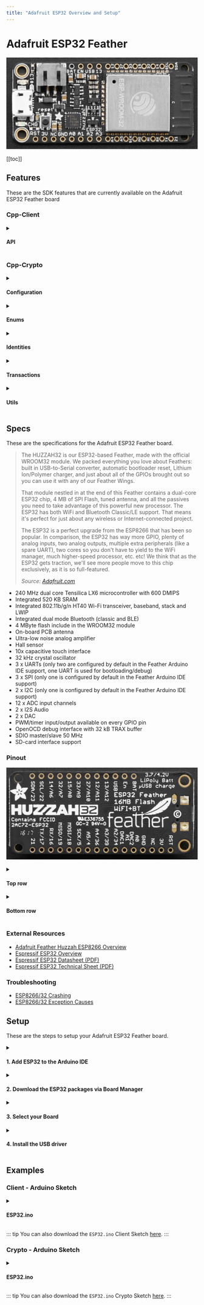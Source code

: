 ```yaml
---
title: "Adafruit ESP32 Overview and Setup"
---
```


# Adafruit ESP32 Feather

![ESP32](../assets/esp32-adafruit/esp32-adafruit-upper.jpeg)

[[toc]]

## Features

These are the SDK features that are currently available on the Adafruit ESP32 Feather board</h4>

### Cpp-Client

<details>
<summary>
  <h4>API</h4>
</summary>

| Blocks                                                                                  | Supported          |
| :-------------------------------------------------------------------------------------- | :----------------: |
| `get(const char* const blockId)`                                                        | :white_check_mark: |
| `all(int limit, int page)`                                                              | :white_check_mark: |
| `transactions(const char* const blockId)`                                               | :white_check_mark: |
| `search(const std::map<std::string, std::string>& bodyParameters, int limit, int page)` | :white_check_mark: |

| Delegates                                                   | Supported          |
| :---------------------------------------------------------- | :----------------: |
| `get(const char *const identifier)`                         | :white_check_mark: |
| `all(int limit, int page)`                                  | :white_check_mark: |
| `blocks(const char *const identifier, int limit, int page)` | :white_check_mark: |
| `voters(const char *const identifier, int limit, int page)` | :white_check_mark: |

| Node              | Supported          |
| :-----------------| :----------------: |
| `configuration()` | :white_check_mark: |
| `status()`        | :white_check_mark: |
| `syncing()`       | :white_check_mark: |

| Peers                       | Supported          |
| :-------------------------- | :----------------: |
| `get(const char* const ip)` | :white_check_mark: |
| `all(int limit, int page)`  | :white_check_mark: |

| Transactions                                                                             | Supported          |
| :--------------------------------------------------------------------------------------- | :----------------: |
| `getUnconfirmed(const char* const identifier)`                                           | :white_check_mark: |
| `get(const char* const identifier)`                                                      | :white_check_mark: |
| `all(int limit, int page)`                                                               | :white_check_mark: |
| `allUnconfirmed(int limit, int page)`                                                    | :white_check_mark: |
| `types()`                                                                                | :white_check_mark: |
| `search(const std::map<std::string, std::string>& body_parameters, int limit, int page)` | :white_check_mark: |

| Votes                               | Supported          |
| :---------------------------------- | :----------------: |
| `get(const char* const identifier)` | :white_check_mark: |
| `all(int limit, int page)`          | :white_check_mark: |

| Wallets                                                                                 | Supported          |
| :-------------------------------------------------------------------------------------- | :----------------: |
| `get(const char *const identifier)`                                                     | :white_check_mark: |
| `all(int limit, int page)`                                                              | :white_check_mark: |
| `top(int limit, int page)`                                                              | :white_check_mark: |
| `transactions(const char *const identifier, int limit, int page)`                       | :white_check_mark: |
| `transactionsReceived(const char *const identifier, int limit, int page)`               | :white_check_mark: |
| `transactionsSent(const char *const identifier, int limit, int page)`                   | :white_check_mark: |
| `votes(const char *const identifier, int limit, int page)`                              | :white_check_mark: |
| `search(const std::map<std::string, std::string> &bodyParameters, int limit, int page)` | :white_check_mark: |

</details>

### Cpp-Crypto

<details>
<summary>
  <h4>Configuration</h4>
</summary>

| Fee                           | Supported          |
| :---------------------------- | :----------------: |
| `get(int type)`               | :white_check_mark: |
| `set(int type, uint64_t fee)` | :white_check_mark: |

| Network                               | Supported          |
| :------------------------------------ | :----------------: |
| `get()`                               | :white_check_mark: |
| `set(const AbstractNetwork& network)` | :white_check_mark: |

</details>

<details>
<summary>
  <h4>Enums</h4>
</summary>

| Enum  | Supported         |
| :---- | :---------------: |
| Fees  | :white_check_mark:|
| Types | :white_check_mark:|

</details>

<details>
<summary>
  <h4>Identities</h4>
</summary>

| Address                                                                | Supported          |
| :--------------------------------------------------------------------- | :----------------: |
| `toBytes()`                                                            | :white_check_mark: |
| `toString()`                                                           | :white_check_mark: |
| `fromPassphrase(const char *const passphrase, uint8_t networkVersion)` | :white_check_mark: |
| `fromPrivateKey(PrivateKey privateKey, uint8_t networkVersion)`        | :white_check_mark: |
| `fromPublicKey(PublicKey publicKey, uint8_t networkVersion)`           | :white_check_mark: |
| `validate(Address address, uint8_t networkVersion)`                    | :white_check_mark: |
| `validate(const char *const addressStr, uint8_t networkVersion)`       | :white_check_mark: |
| `validate(const uint8_t *addressBytes, uint8_t networkVersion)`        | :white_check_mark: |
| `base58encode(const uint8_t *source)`                                  | :white_check_mark: |
| `bytesFromBase58Check(const char *const address)`                      | :white_check_mark: |

| Mnemonic                                              | Supported          |
| :---------------------------------------------------- | :----------------: |
| `generate(size_t num_words = 12u, Language language)` | :white_check_mark: |

| PrivateKey                                           | Supported          |
| :--------------------------------------------------- | :----------------: |
| `toBytes()`                                          | :white_check_mark: |
| `toString()`                                         | :white_check_mark: |
| `fromPassphrase(const char *const passphrase)`       | :white_check_mark: |
| `fromHex(const char *const privateKey)`              | :white_check_mark: |
| `fromWIFString(const char *wifStr, uint8_t wifByte)` | :white_check_mark: |
| `validate(PrivateKey privateKey)`                    | :white_check_mark: |
| `validate(const char *privateKeyStr)`                | :white_check_mark: |
| `validate(const uint8_t *privateKeyBytes)`           | :white_check_mark: |

| PublicKey                                      | Supported          |
| :--------------------------------------------- | :----------------: |
| `toBytes()`                                    | :white_check_mark: |
| `toString()`                                   | :white_check_mark: |
| `isValid()`                                    | :white_check_mark: |
| `fromPassphrase(const char *const passphrase)` | :white_check_mark: |
| `fromHex(const char *const publicKey)`         | :white_check_mark: |
| `fromPrivateKey(PrivateKey privateKey)`        | :white_check_mark: |
| `validate(PublicKey publicKey)`                | :white_check_mark: |
| `validate(const char *publicKeyStr)`           | :white_check_mark: |
| `validate(const uint8_t *publicKeyBytes)`      | :white_check_mark: |

| WIF                                                             | Supported          |
| :-------------------------------------------------------------- | :----------------: |
| `toBytes()`                                                     | :white_check_mark: |
| `toString()`                                                    | :white_check_mark: |
| `fromPassphrase(const char *const passphrase, uint8_t wifByte)` | :white_check_mark: |

</details>

<details>
<summary>
  <h4>Transactions</h4>
</summary>

| Builder                                                                                                                                                         | Supported          |
| :-------------------------------------------------------------------------------------------------------------------------------------------------------------- | :----------------: |
| `buildTransfer(std::string recipientId, uint64_t amount, std::string vendorField, std::string passphrase std::string secondPassphrase = "")`                    | :white_check_mark: |
| `buildSecondSignatureRegistration(std::string passphrase, std::string secondPassphrase = "")`                                                                   | :white_check_mark: |
| `buildDelegateRegistration(std::string username, std::string passphrase, std::string secondPassphrase = "")`                                                    | :white_check_mark: |
| `buildVote(std::vector<std::string> votes, std::string passphrase, std::string secondPassphrase = "")`                                                          | :white_check_mark: |
| `buildMultiSignatureRegistration(uint8_t min, uint8_t lifetime, std::vector<std::string> keysgroup, std::string passphrase, std::string secondPassphrase = "")` | :white_check_mark: |

| Deserializer    | Supported          |
| :-------------- | :----------------: |
| `deserialize()` | :white_check_mark: |

| Serializer    | Supported          |
| :------------ | :----------------: |
| `serialize()` | :white_check_mark: |

| Transaction                                                           | Supported          |
| :-------------------------------------------------------------------- | :----------------: |
| `getId()`                                                             | :white_check_mark: |
| `sign(const char* passphrase)`                                        | :white_check_mark: |
| `secondSign(const char* passphrase)`                                  | :white_check_mark: |
| `verify()`                                                            | :white_check_mark: |
| `secondVerify(const char* secondPublicKey)`                           | :white_check_mark: |
| `toBytes(bool skipSignature = true, bool skipSecondSignature = true)` | :white_check_mark: |

</details>

<details>
<summary>
  <h4>Utils</h4>
</summary>

| Message                                                      | Supported          |
| :----------------------------------------------------------- | :----------------: |
| `sign(std::string newMessage, const char *const passphrase)` | :white_check_mark: |
| `verify()`                                                   | :white_check_mark: |
| `toArray()`                                                  | :white_check_mark: |
| `toJson()`                                                   | :white_check_mark: |
| `toString()`                                                 | :white_check_mark: |

| Slot                                               | Supported          |
| :------------------------------------------------- | :----------------: |
| `time(Crypto::Networks::AbstractNetwork network)`  | :white_check_mark: |
| `epoch(Crypto::Networks::AbstractNetwork network)` | :white_check_mark: |

</details>

## Specs

These are the specifications for the Adafruit ESP32 Feather board.

> The HUZZAH32 is our ESP32-based Feather, made with the official WROOM32 module. We packed everything you love about Feathers: built in USB-to-Serial converter, automatic bootloader reset, Lithium Ion/Polymer charger, and just about all of the GPIOs brought out so you can use it with any of our Feather Wings.
>
> That module nestled in at the end of this Feather contains a dual-core ESP32 chip, 4 MB of SPI Flash, tuned antenna, and all the passives you need to take advantage of this powerful new processor. The ESP32 has both WiFi and Bluetooth Classic/LE support. That means it's perfect for just about any wireless or Internet-connected project.
>
> The ESP32 is a perfect upgrade from the ESP8266 that has been so popular. In comparison, the ESP32 has way more GPIO, plenty of analog inputs, two analog outputs, multiple extra peripherals (like a spare UART), two cores so you don't have to yield to the WiFi manager, much higher-speed processor, etc. etc! We think that as the ESP32 gets traction, we'll see more people move to this chip exclusively, as it is so full-featured.
>
> _Source: [Adafruit.com](https://www.adafruit.com/product/3405)_

- 240 MHz dual core Tensilica LX6 microcontroller with 600 DMIPS
- Integrated 520 KB SRAM
- Integrated 802.11b/g/n HT40 Wi-Fi transceiver, baseband, stack and LWIP
- Integrated dual mode Bluetooth (classic and BLE)
- 4 MByte flash include in the WROOM32 module
- On-board PCB antenna
- Ultra-low noise analog amplifier
- Hall sensor
- 10x capacitive touch interface
- 32 kHz crystal oscillator
- 3 x UARTs (only two are configured by default in the Feather Arduino IDE support, one UART is used for
  bootloading/debug)
- 3 x SPI (only one is configured by default in the Feather Arduino IDE support)
- 2 x I2C (only one is configured by default in the Feather Arduino IDE support)
- 12 x ADC input channels
- 2 x I2S Audio
- 2 x DAC
- PWM/timer input/output available on every GPIO pin
- OpenOCD debug interface with 32 kB TRAX buffer
- SDIO master/slave 50 MHz
- SD-card interface support

### Pinout

![ESP32](../assets/esp32-adafruit/esp32-adafruit-lower.jpeg)

<details>
<summary>
  <h4>Top row</h4>
</summary>

- BAT - this is the positive voltage to/from the JST jack for the optional Lipoly battery
- EN - this is the 3.3V regulator's enable pin.
  > It's pulled up, so connect to ground to disable the 3.3V regulator
- USB - this is the positive voltage to/from the micro USB jack if connected
- 13/A12 - This is GPIO #13 / analog input A12
  > also connected to the red LED next to the USB port
- 12/A11 - This is GPIO #12 / analog input A11
  > This pin has a pull-down resistor built into it,
  > we recommend using it as an output only,
  > or making sure that the pull-down is not affected during boot.
- 27/A10 - This is GPIO #27 / analog input A10
- 33/A9 - This is GPIO #33 / analog input A9
  > it can also be used to connect a 32 KHz crystal.
- 15/A8 - This is GPIO #15 / analog input A8
- 32/A7 - This is GPIO #32 / analog input A7
  > It can also be used to connect a 32 KHz crystal.
- 14/A6 - This is GPIO #14 / analog input A6
- SCL/22 - Serial Clock Line / GPIO #22
- SDA/23 - Serial Data Line / GPIO #23
  > \*note that the I2C pins do not have pullup resistors already!
  > You must add them if you want to communicate with an I2C device

</details>

<details>
<summary>
  <h4>Bottom row</h4>
</summary>

- RST - this is the reset pin for the ESP8266,
  > - pulled high by default.
  >   When pulled down to ground momentarily it will reset the ESP32 system.
  >   This pin is 3.3V logic only
- 3V - this is the output from the 3.3V regulator.
  > The regulator can supply 500mA peak but half of that is drawn by the ESP32,
  > and it's a fairly power-hungry chip. So if you need a ton of power for stuff like LEDs,
  > motors, etc. Use the USB or BAT pins, and an additional regulator
- NC - No Connection
- GND - this is the common ground for all power and logic
- A0/26 - this is an analog input A0 / GPIO #26
  - also analog output DAC2.
- A1/25 - this is an analog input A1 / GPIO #25
  - also analog output DAC1.
- A2/34 - this is an analog input A2 / GPIO #34
  > note it is not an output-capable pin!
- A3/39 - this is an analog input A3 GPIO #39
  > note it is not an output-capable pin!
- A4/36 - this is an analog input A4 / GPIO #36
  > note it is not an output-capable pin!
- A5/4 - this is an analog input A5 / GPIO #4
- SCK/5 - System Clock
- MOSI/18 - Master Out / Slave In
- MISO/19 - Master In / Slave Out
- RX/16 - this is the input into the module.
  > both are 3.3V logic
- TX/17 - this is the output from the module
- 21 - General purpose IO pin #21
- [https://www.adafruit.com/product/3405](https://www.adafruit.com/product/3405)

</details>

### External Resources

- [Adafruit Feather Huzzah ESP8266 Overview](https://learn.adafruit.com/adafruit-feather-huzzah-esp8266/overview)
- [Espressif ESP32 Overview](http://espressif.com/en/products/hardware/esp32/overview)
- [Espressif ESP32 Datasheet (PDF)](https://espressif.com/sites/default/files/documentation/esp32_datasheet_en.pdf)
- [Espressif ESP32 Technical Sheet (PDF)](http://espressif.com/sites/default/files/documentation/esp32_technical_reference_manual_en.pdf)

### Troubleshooting

- [ESP8266/32 Crashing](http://arduino-esp8266.readthedocs.io/en/latest/faq/a02-my-esp-crashes.html#introduction)
- [ESP8266/32 Exception Causes](https://github.com/esp8266/Arduino/blob/master/doc/exception_causes.rst)

## Setup

These are the steps to setup your Adafruit ESP32 Feather board.

<details>
<summary>
  <h4>1. Add ESP32 to the Arduino IDE</h4>
</summary>

To add ESP32 to the Arduino IDE, use _**'Additional Boards Manager URL's'**_ in 'Preferences';
this is a line separated list of hardware configuration JSON configs.

> **Preferences** >> **Additional Boards Manager URL's**

Add the following URL to the list:

> https://dl.espressif.com/dl/package_esp32_index.json

![Arduino Board URLs](../assets/esp32-adafruit/arduino-ide-esp32-board-urls.png)

</details>

<details>
<summary>
  <h4>2. Download the ESP32 packages via Board Manager</h4>
</summary>

Open the Boards Manager from the _**Tools**_ dropdown menu:

> **Tools** >> **Board** >> **Boards Manager**

Search for and install the '**ESP32**' package in _**Boards Manager**_.

![Open Boards Manager](../assets/esp32-adafruit/arduino-ide-esp32-open-boards-manager.jpeg)
![Search Boards Manager](../assets/esp32-adafruit/arduino-ide-esp32-search-boards-manager.jpeg)

</details>

<details>
<summary>
  <h4>3. Select your Board</h4>
</summary>

From the _**Tools**_ dropdown menu:

> **Tools** >> **Board**

Select the Adafruit ESP32 Feather board

![Select Board](../assets/esp32-adafruit/arduino-ide-esp32-select-board.jpeg)

</details>

<details>
<summary>
  <h4>4. Install the USB driver</h4>
</summary>

For your system to be able to talk to the ESP32 via USB, you will also need to install the _**SiLabs CP2104 Driver**_.

1. You can download the zip file for your operating system from the following website:
   
   [https://www.silabs.com/products/development-tools/software/usb-to-uart-bridge-vcp-drivers](https://www.silabs.com/products/development-tools/software/usb-to-uart-bridge-vcp-drivers)
     > _e.g._
     >
     > - _Linux_3.x.x_4.x.x_VCP_Driver_Source.zip_
     > - _Mac_OSX_VCP_Driver.zip_
     > - _CP210x_VCP_Windows.zip_
2. Unzip the downloaded file and run the installation package inside the unzipped folder.

::: tip Example
Pictures of an installation process of the CP2104 USB Driver for macOS systems can be found [here](/tutorials/iot/drivers/cp2104/).
:::

</details>

## Examples

### Client - Arduino Sketch

<details>
<summary>
  <h4>ESP32.ino</h4>
</summary>

```cpp
/**
 * This file is part of Swipechain Cpp Client.
 *
 * (c) Swipechain <info@swipechain.org>
 *
 * For the full copyright and license information, please view the LICENSE
 * file that was distributed with this source code.
 **/

/**
 * This sketch covers how to use the Cpp-Client API.
 * It allows your ESP32 to send requests to an Swipechain Node
 */

 /**
 * NOTE: At the time of this writing, the Cpp-Client library requires running the 'ARDUINO_IDE.sh' bash script located in the 'extras' folder.
 * This converts our library to be compatible with the Arduino IDE.
 */

/****************************************/

/**
 * This is where you include the 'arkClient.h' header.
 * This allows your project to use Swipechain Cpp-Client.
 */
#include <arkClient.h>
/**/

/****************************************/

/**
 * This is where you include WiFi header for your board.
 * This example is for the ESP32, and includes the 'WiFi.h' header.
 */
#include <WiFi.h>
/**/

/****************************************/

/* This is the WiFi network you'd like your board to connect to. */
const char* ssid = "yourSSID";
const char* password = "yourWiFiPassword";
/**/

/****************************************/

/**
 *  This is the IP address of an Swipechain Node
 *  Specifically, this is a Devnet V2 Node IP
 *  You can find more peers here: https://github.com/SwipeChain/peers
 *
 *  The Public API port for the V2 Swipechain network is '4003'
 */
const char* peer = "167.114.29.55";
int port = 4003;
/**/

/****************************************/

/**
 * This is how you define a connection while speficying the API class as a 'template argument'
 * You instantiate a connection by passing a IP address as a 'c_string', and the port as an 'int'.
 */
Swipechain::Client::Connection<Swipechain::Client::Api> connection(peer, port);
/**/

/****************************************/

void checkAPI() {
  /**
   * This is how you can check the Version of the API
   * In this example, it should return '2' as an 'int' for V2 of Swipechains' API.
   */
  auto apiVersion = connection.api.version();
    Serial.print("\nAPI Version: ");
    Serial.println(apiVersion);
  /**/

  /********************/

  /**
   * Here you can call a list of 'All' 'Blocks' on the network.
   * The '2' and '1' refer to the pagination (e.g. response limit and how many pages)
   *
   * This is equivalant to calling '167.114.29.49:4003/api/v2/blocks?limit=2&page=1'
   *
   * The response should be a json-formatted object
   * The "pretty print" version would look something like this
   *
   * {
   *  "meta": {
   *    "count": 2,
   *    "pageCount": 597291,
   *    "totalCount": 1194581,
   *    "next": "\/api\/v2\/blocks?limit=2&page=2",
   *    "previous": null,
   *    "self": "\/api\/v2\/blocks?limit=2&page=1",
   *    "first": "\/api\/v2\/blocks?limit=2&page=1",
   *    "last": "\/api\/v2\/blocks?limit=2&page=597291"
   *    },
   *  "data": [
   *    {
   *      "id": "9809002764916365223",
   *      "version": 0,
   *      "height": 1178071,
   *      "previous": "10476150126412446830",
   *      "forged": {
   *        "reward": 200000000,
   *        "fee": 0,
   *        "total": 200000000,
   *        "amount": 0
   *      },
   *      "payload": {
   *        "hash": "e3b0c44298fc1c149afbf4c8996fb92427ae41e4649b934ca495991b7852b855",
   *        "length": 0
   *      },
   *      "generator": {
   *        "username": "darkcrow",
   *        "address": "DFSUsSmcVUhVZYQ1nowciWmmtnj1kvZK5Z",
   *        "publicKey": "03a8ff0a3cbdcb3bfbdb84dbf83226f338ba1452047ac5b8228a1513f7f1de80de"
   *      },
   *      "signature": "304402207fd861e98aa5e4ea0c4a828ad9104bb636b429bc73dc0d5bfe3515347e8b1a79022051f8fb3b3752f1204e8c425d0528203942756811d669c7dd1ccb15ff7bc14e09",
   *      "transactions": 0,
   *      "timestamp": {
   *        "epoch": 57144626,
   *        "unix": 1547245826,
   *        "human": "2019-01-11T22:30:26.000Z"
   *       }
   *      },
   *    {
   *      "id": "10476150126412446830",
   *      "version": 0,
   *      "height": 1178070,
   *      "previous": "1656548224477584335",
   *      "forged": {
   *        "reward": 200000000,
   *        "fee": 0,
   *        "total": 200000000,
   *        "amount": 0
   *      },
   *      "payload": {
   *        "hash": "e3b0c44298fc1c149afbf4c8996fb92427ae41e4649b934ca495991b7852b855",
   *        "length": 0
   *      },
   *      "generator": {
   *        "username": "genesis_16",
   *        "address": "DHg1jYVS23D6GP7RuhckuJsYAr6crH6c3Z",
   *        "publicKey": "03c57b6a3eb7d01ade51f95c8ae4e8ebeb7ca7b8422ab0fb2a236de5d1a5bc6a1b"
   *      },
   *      "signature": "304402201e548ee45d835a7edda9cddbe26530563c1aceebbb25ebf89966eed8fec5d0e40220140aee033d42562b22c73f097249e9a59cef24a2a7e1c887c7a16691445c2987",
   *      "transactions": 0,
   *      "timestamp": {
   *        "epoch": 57144618,
   *        "unix": 1547245818,
   *        "human": "2019-01-11T22:30:18.000Z"
   *      }
   *    }
   *  ]
   * }
   *
   */
  const auto blocksResponse = connection.api.blocks.all(2, 1);
    Serial.print("\nBlocks Response: ");
    Serial.println(blocksResponse.c_str()); // The response is a 'std::string', to Print on Arduino, we need the c_string type.
  /**/

  /********************/

  /**
   * The following method can be used to search for a speficit Delegate.
   * In this case, 'boldninja'.
   *
   * This is equivalant to calling '167.114.29.49:4003/api/v2/delegates/boldninja'
   *
   * The response should be a json-formatted object
   * The "pretty print" version would look something like this:
   *
   * {
   *  "data": {
   *    "username": "boldninja",
   *    "address": "DKrACQw7ytoU2gjppy3qKeE2dQhZjfXYqu",
   *    "publicKey": "023ee98f453661a1cb765fd60df95b4efb1e110660ffb88ae31c2368a70f1f7359",
   *    "votes": 4970515580299,
   *    "rank": 27,
   *    "blocks": {
   *      "produced": 23867,
   *      "missed": 439,
   *      "last": {
   *        "id": "13492733628654518284",
   *        "height": 1178126,
   *        "timestamp": {
   *          "epoch": 57145090,
   *          "unix": 1547246290,
   *          "human": "2019-01-11T22:38:10.000Z"
   *        }
   *      }
   *    },
   *    "production": {
   *      "approval": 0.04,
   *      "productivity": 98.19
   *    },
   *    "forged": {
   *      "fees": 103507430299,
   *      "rewards": 4731200000000,
   *      "total": 4834707430299
   *    }
   *  }
   * }
   */
  const auto delegateResponse = connection.api.delegates.get("boldninja");
    Serial.print("\nDelegate Response: ");
    Serial.println(delegateResponse.c_str()); // The response is a 'std::string', to Print on Arduino, we need the c_string type.
  /**/

  /********************/

  /**
   * The following method can be used to get the Status of a Node.
   *
   * This is equivalant to calling '167.114.29.49:4003/api/v2/node/status'
   *
   * The response should be a json-formatted object
   * The "pretty print" version would look something like this:
   *
   * {
   *  "data": {
   *    "synced": true,
   *    "now": 1178395,
   *    "blocksCount": 0
   *   }
   * }
   */
  const auto nodeStatus = connection.api.node.status();
    Serial.print("\nNode Status: ");
    Serial.println(nodeStatus.c_str()); // The response is a 'std::string', to Print on Arduino, we need the c_string type.
  /**/

  /********************/

  /**
   * The following method can be used to get a list of 'All' 'Peers' on the network.
   *
   * The '2' and '1' refer to the pagination (e.g. response limit and how many pages)
   *
   * This is equivalant to calling 'http://167.114.29.49:4003/api/v2/peers?limit=2&page=1'
   *
   * The response should be a json-formatted object
   * The "pretty print" version would look something like this:
   *
   * {
   *  "meta": {
   *    "count": 2,
   *    "pageCount": 46,
   *    "totalCount": 91,
   *    "next": "\/api\/v2\/peers?limit=2&page=2",
   *    "previous": null,
   *    "self": "\/api\/v2\/peers?limit=2&page=1",
   *    "first": "\/api\/v2\/peers?limit=2&page=1",
   *    "last": "\/api\/v2\/peers?limit=2&page=46"
   *  },
   *  "data": [
   *    {
   *      "ip": "213.32.9.98",
   *      "port": 4002,
   *      "version": "2.1.0",
   *      "height": 1178420,
   *      "status": 200,
   *      "os": "linux",
   *      "latency": 15,
   *      "hashid": "1c254aa0"
   *    },
   *    {
   *      "ip": "137.74.237.196",
   *      "port": 4002,
   *      "version": "2.1.0",
   *      "height": 1178420,
   *      "status": 200,
   *      "os": "linux",
   *      "latency": 20,
   *      "hashid": "64e290cc"
   *    }
   *  ]
   * }
   */
  const auto allPeers = connection.api.peers.all(2, 1);
    Serial.print("\nAll Peers: ");
    Serial.println(allPeers.c_str()); // The response is a 'std::string', to Print on Arduino, we need the c_string type.
  /**/

  /********************/

  /**
   * The following method can be used to get a list of 'Transaction' 'Types'.
   *
   * This is equivalant to calling 'http://167.114.29.49:4003/api/v2/transactions/types'
   *
   * The response should be a json-formatted object
   * The "pretty print" version would look something like this:
   *
   * {
   *  "data": {
   *    "Transfer": 0,
   *    "SecondSignature": 1,
   *    "DelegateRegistration": 2,
   *    "Vote": 3,
   *    "MultiSignature": 4,
   *    "Ipfs": 5,
   *    "TimelockTransfer": 6,
   *    "MultiPayment": 7,
   *    "DelegateResignation": 8
   *  }
   * }
   */
  const auto transactionTypes = connection.api.transactions.types();
    Serial.print("\nTransaction Types: ");
    Serial.println(transactionTypes.c_str()); // The response is a 'std::string', to Print on Arduino, we need the c_string type.
  /**/

  /********************/

  /**
   * This method can be used to get a list of 'Vote' Transactions.
   * The '2' and '1' refer to the pagination (e.g. response limit and how many pages)
   *
   * This is equivalant to calling 'http://167.114.29.49:4003/api/v2/votes?limit=2&page=1'
   *
   * The response should be a json-formatted object
   * The "pretty print" version would look something like this:
   *
   * {
   *  "meta": {
   *    "count": 2,
   *    "pageCount": 6962,
   *    "totalCount": 13924,
   *     "next": "\/api\/v2\/votes?limit=2&page=2",
   *     "previous": null,
   *     "self": "\/api\/v2\/votes?limit=2&page=1",
   *     "first": "\/api\/v2\/votes?limit=2&page=1",
   *     "last": "\/api\/v2\/votes?limit=2&page=6962"
   *  },
   *  "data": [
   *    {
   *      "id": "315481aa6f8023beb5e0e89ab2b35f11e2fda3f3f34003e6ff563517fe497e0b",
   *      "blockId": "8426118737032066166",
   *      "version": 1,
   *      "type": 3,
   *      "amount": 0,
   *      "fee": 80494853,
   *      "sender": "DQjc6E6WAH7PNtPUNALjZmkyk5yU34RTkU",
   *      "recipient": "DQjc6E6WAH7PNtPUNALjZmkyk5yU34RTkU",
   *      "signature": "30450221009095883cb1e4ddab2724a9c7473ca12fd40f390765776e1258375859beb05f12022023d845fd9ce1e424a54adf056e3915ca2a2e9c55a6ea6713639e3da781263df5",
   *      "asset": {
   *        "votes": [
   *          "+033cce8deb934704f07c994f2f5cfe54d59e061aad8e2f7fc982e4fe978d312a43"
   *        ]
   *      },
   *      "confirmations": 11466,
   *      "timestamp": {
   *        "epoch": 57049890,
   *        "unix": 1547151090,
   *        "human": "2019-01-10T20:11:30.000Z"
   *      }
   *    },
   *    {
   *      "id": "8484b6de30fe2cc51e7c1844dfae436ba56de3280182e87ff37f1aab7a2d3aa3",
   *      "blockId": "4417493337461919261",
   *      "version": 1,
   *      "type": 3,
   *      "amount": 0,
   *      "fee": 80494853,
   *      "sender": "DQjc6E6WAH7PNtPUNALjZmkyk5yU34RTkU",
   *      "recipient": "DQjc6E6WAH7PNtPUNALjZmkyk5yU34RTkU",
   *      "signature": "30440220486bfed2fafdc4b56cd271cceff7849e952776ec10dcfa66ac172f21b9146f8302200751d94d938b0db033019c02ecf9a831fb228e025c5ecbd7a5b5ee8f8634fb1f",
   *      "asset": {
   *        "votes": [
   *          "-03f294777f7376e970b2bd4805b4a90c8449b5935d530bdb566d02800ac44a4c00"
   *        ]
   *      },
   *      "confirmations": 11480,
   *      "timestamp": {
   *        "epoch": 57049770,
   *        "unix": 1547150970,
   *        "human": "2019-01-10T20:09:30.000Z"
   *      }
   *    }
   *  ]
   * }
    */
  const auto allVotes = connection.api.votes.all(2, 1);
    Serial.print("\nAll Votes: ");
    Serial.println(allVotes.c_str()); // The response is a 'std::string', to Print on Arduino, we need the c_string type.
  /**/

  /********************/

  /**
   * This method can be used to get a list of 'Top' 'Wallets' (Wallets with the most Swipechain).
   * The '2' and '1' refer to the pagination (e.g. response limit and how many pages)
   *
   * This is equivalant to calling '167.114.29.49:4003/api/v2/wallets/top?limit=2&page=1'
   *
   * The response should be a json-formatted object
   * The "pretty print" version would look something like this:
   *
   * {
   *  "meta": {
   *    "count": 2,
   *    "pageCount": 97775,
   *    "totalCount": 195549,
   *    "next": "\/api\/v2\/wallets\/top?limit=2&page=2",
   *    "previous": null,
   *    "self": "\/api\/v2\/wallets\/top?limit=2&page=1",
   *    "first": "\/api\/v2\/wallets\/top?limit=2&page=1",
   *    "last": "\/api\/v2\/wallets\/top?limit=2&page=97775"
   *  },
   *  "data": [
   *    {
   *      "address": "D6Z26L69gdk9qYmTv5uzk3uGepigtHY4ax",
   *      "publicKey": "03d3fdad9c5b25bf8880e6b519eb3611a5c0b31adebc8455f0e096175b28321aff",
   *      "username": null,
   *      "secondPublicKey": null,
   *      "balance": 10181224932845318,
   *      "isDelegate": false
   *    },
   *    {
   *      "address": "DEyaFhDuaoQyKbFH4gJtYZvKkB6umyrEUj",
   *      "publicKey": "033c59dcdc36944cc28f68c1e4b47ac370fe326e53f9adf5f07764d3e8b74b1838",
   *      "username": "whalessio",
   *      "secondPublicKey": "03820f214bd49a09c636fa366b4b3c1a0dbd2953d14aac7e68a596e0636e662dfb",
   *      "balance": 2000035979999643,
   *      "isDelegate": true
   *    }
   *  ]
   * }
   */
   const auto topWallets = connection.api.wallets.top(2, 1);
    Serial.print("\nTop Wallets: ");
    Serial.println(topWallets.c_str()); // The response is a 'std::string', to Print on Arduino, we need the c_string type.
  /**/
};

/****************************************/

void setup()
{
  Serial.begin(115200); // Begin your Serial Connection. This allows you to monitor your boards output.

  WiFi.begin(ssid, password); // This starts your boards connection to WiFi.
  while (WiFi.status() != WL_CONNECTED) // This will delay your board from continuing until a WiFi connection is established.
  {
    delay(500);
    Serial.print(".");
  }
  Serial.println();

  Serial.print("Connected, IP address: ");
  Serial.println(WiFi.localIP());

  checkAPI(); // Begin API Requests
};

/****************************************/

void loop() {}; // We can leave this empty, as we don't want to repeat anything in this example.

```

</details>

::: tip
You can also download the `ESP32.ino` Client Sketch [here](https://github.com/SwipeChain/cpp-client/blob/master/examples/arduino/ESP32/ESP32.ino).
:::

### Crypto - Arduino Sketch

<details>
<summary>
  <h4>ESP32.ino</h4>
</summary>

```cpp
/**
 * This file is part of Swipechain Cpp Crypto.
 *
 * (c) Swipechain <info@swipechain.org>
 *
 * For the full copyright and license information, please view the LICENSE
 * file that was distributed with this source code.
 **/

/**
 * ESP32 Cpp-Crypto Usage Sketch
 *
 * This sketch covers how to use the Cpp-Crypto library.
 * It allows your ESP32 use Swipechain cryptographic protocols.
 */

 /**
 * NOTE: At the time of this writing, the Cpp-Crypto library requires running the 'ARDUINO_IDE.sh' bash script located in the 'extras' folder.
 * This converts our library to be compatible with the Arduino IDE.
 */

/****************************************/

/**
 * This is where you include the 'arkCrypto.h' header.
 * This allows your project to use Swipechain Cpp-Crypto.
 */
#include <arkCrypto.h>
/**/

/****************************************/

void checkCrypto() {
  /**
   * This is how you can check the default 'Network' "Transaction 'Fees' by type.
   * In this example, it should return a 'uint64_t' integer of '10000000' as the default 'Fee' for a 'Transaction' of 'Type' '0'.
   */
    Swipechain::Crypto::Configuration::Fee fee;
    unsigned long typeZeroTransactionFee = fee.get(0);
    Serial.print("\n Type 0 default Transaction Fee: ");
    Serial.println(typeZeroTransactionFee); // The response is a 'uint64_t' integer.

  /**/

  /********************/

  /**
   * The following methods allows you to create an Swipechain address.
   * This is done by passing a 12-word 'Passphrase' and the 'Network' 'Version' "byte".
   * The 'Version" "byte" is a BASE58 P2PKH byte. Swipechain Devnet is '0x1E'; Swipechain Mainnet is '0x17'.
   *
   * Given the passphrase ""bullet parade snow bacon mutual deposit brass floor staff list concert ask",
   * and the 'Devnet' 'Version' byte (0x1E); the Swipechain address should be "DStZXkgpEjxbG355nQ26vnkp95p24U9tsV"
   */
  const auto passphrase = "bullet parade snow bacon mutual deposit brass floor staff list concert ask";
  const uint8_t networkVersion = 0x1E;

  Address swipechainAddress = Address::fromPassphrase(passphrase, networkVersion);
    Serial.print("\nSwipechain Address: ");
    Serial.println(arkAddress.toString().c_str()); // The 'Address' object is a type. Use 'toString()' to view the output. Arduino requires a 'c_str()' to 'print'.
  /**/


  /********************/

  /**
   * The following methods allows create a 'PrivateKey'.
   * This is done by passing a 12-word 'Passphrase'.
   *
   * Given the passphrase ""bullet parade snow bacon mutual deposit brass floor staff list concert ask",
   * the 'PrivateKey" should be "950981ce17df662dbc1d25305f8597a71309fb8f7232203a0944477e2534b021".
   * This is a 'SHA256' of your "Passphrase".
   */
  const auto passphrase2 = "bullet parade snow bacon mutual deposit brass floor staff list concert ask";
  PrivateKey privateKeyFromPassphrase = PrivateKey::fromPassphrase(passphrase2);
    Serial.print("\nPrivateKey from Passphrase: ");
    Serial.println(privateKeyFromPassphrase.toString().c_str()); // The 'PrivateKey' object is a type. Use 'toString()' to view the output. Arduino requires a 'c_str()' to 'print'.
  /**/

  /********************/

  /**
   * The following methods allows create a 'PublicKey'.
   * This is done by passing a 12-word 'Passphrase'.
   *
   * Given the passphrase ""bullet parade snow bacon mutual deposit brass floor staff list concert ask",
   * the 'PublicKey" should be "029fdf41a7d69d8efc7b236c21b9509a23d862ea4ed8b13a56e31eee58dbfd97b4".
   */
  const auto passphrase3 = "bullet parade snow bacon mutual deposit brass floor staff list concert ask";
  PublicKey publicKeyFromPassphrase = PublicKey::fromPassphrase(passphrase3);
    Serial.print("\nPublicKey from Passphrase: ");
    Serial.println(publicKeyFromPassphrase.toString().c_str()); // the 'PublicKey' object is a type. Use 'toString()' to view the output. Arduino requires a 'c_str()' to 'print'.
  /**/

  /********************/

  /**
   * The following methods allows create a 'WIF'-style "PrivateKey".
   * 'WIF' stands for "Wallet Import Format"
   * This is done by passing a 12-word 'Passphrase' and the 'Network' 'WIF' "byte".
   * The 'WIF" "byte" is a BASE58 WIF byte. Swipechain Devnet is '0xaa'; Swipechain Mainnet is also '0xaa'.

   *
   * Given the passphrase ""bullet parade snow bacon mutual deposit brass floor staff list concert ask",
   * and the 'Devnet' 'WIF' byte (0xaa);
   * The 'WIF" should be "SEZuJZouNK8GLXNApjciH4QnSKiNr971exVcL2Y6XfrDF5o977zB".
   */
  const auto passphrase4 = "bullet parade snow bacon mutual deposit brass floor staff list concert ask";
  const uint8_t wifByte = 0xaa;
  WIF wifFromPassphrase = WIF::fromPassphrase(passphrase4, wifByte);
    Serial.print("\nWIF from Passphrase: ");
    Serial.println(wifFromPassphrase.toString().c_str()); // the 'WIF' object is a type. Use 'toString()' to view the output. Arduino requires a 'c_str()' to 'print'.
  /**/

  /********************/

  /**
   * The following methods allows you to 'Sign' a text 'Message'.
   * This is done by passing the text to be signed, and a 12-word 'Passphrase'.
   *
   * Given the text "Computer science is no more about computers than astronomy is about telescopes.",
   * and the passphrase "bullet parade snow bacon mutual deposit brass floor staff list concert ask",
   * The 'Signature" should be "3044022021704f2adb2e4a10a3ddc1d7d64552b8061c05f6d12a168c69091c75581d611402200edf37689d2786fc690af9f0f6fa1f629c95695039f648a6d455484302402e93".
   */
  const auto text = "Computer science is no more about computers than astronomy is about telescopes.";
  const auto passphrase5 = "viable weasel wage promote praise inflict jaguar tackle color unusual exclude direct";
  Swipechain::Crypto::Utils::Message message;
  message.sign(text, passphrase5);
    Serial.print("\nSignature from Signed Message: ");
    Serial.println(BytesToHex(message.signature).c_str()); // the 'message.signature' is a byte-array. Use 'BytesToHex()' to view the output. Arduino requires a 'c_str()' to 'print'.
  // Additionally, you can verify the message.
    bool isValid = message.verify();
    Serial.print("\nSigned Message Signature is Verified: ");
    Serial.println(isValid);
  /**/
};

/****************************************/

void setup()
{
  Serial.begin(115200); // Begin your Serial Connection. This allows you to monitor your boards output.

  checkCrypto(); // Begin Crypto example usage.
};

/****************************************/

void loop() {}; // We can leave this empty, as we don't want to repeat anything in this example.

```

</details>

::: tip
You can also download the `ESP32.ino` Crypto Sketch [here](https://github.com/SwipeChain/cpp-crypto/blob/master/examples/arduino/ESP32/ESP32.ino).
:::
